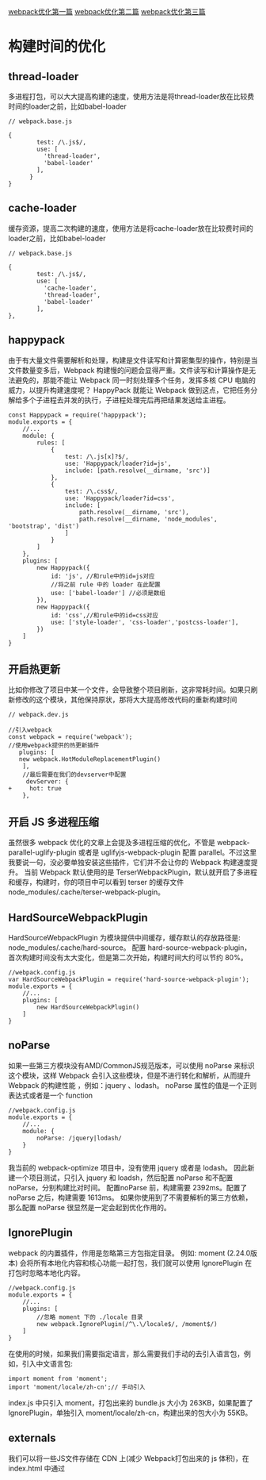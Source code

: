 [webpack优化第一篇](https://juejin.cn/post/6844903502586593288)
[webpack优化第二篇](https://juejin.cn/post/7083519723484708878)
[webpack优化第三篇](https://juejin.cn/post/6844904093463347208)

# 构建时间的优化
## thread-loader
多进程打包，可以大大提高构建的速度，使用方法是将thread-loader放在比较费时间的loader之前，比如babel-loader
```
// webpack.base.js

{
        test: /\.js$/,
        use: [
          'thread-loader',
          'babel-loader'
        ],
      }
}
```
## cache-loader
缓存资源，提高二次构建的速度，使用方法是将cache-loader放在比较费时间的loader之前，比如babel-loader
```
// webpack.base.js

{
        test: /\.js$/,
        use: [
          'cache-loader',
          'thread-loader',
          'babel-loader'
        ],
},
```
## happypack
由于有大量文件需要解析和处理，构建是文件读写和计算密集型的操作，特别是当文件数量变多后，Webpack 构建慢的问题会显得严重。文件读写和计算操作是无法避免的，那能不能让 Webpack 同一时刻处理多个任务，发挥多核 CPU 电脑的威力，以提升构建速度呢？
HappyPack 就能让 Webpack 做到这点，它把任务分解给多个子进程去并发的执行，子进程处理完后再把结果发送给主进程。
```
const Happypack = require('happypack');
module.exports = {
    //...
    module: {
        rules: [
            {
                test: /\.js[x]?$/,
                use: 'Happypack/loader?id=js',
                include: [path.resolve(__dirname, 'src')]
            },
            {
                test: /\.css$/,
                use: 'Happypack/loader?id=css',
                include: [
                    path.resolve(__dirname, 'src'),
                    path.resolve(__dirname, 'node_modules', 'bootstrap', 'dist')
                ]
            }
        ]
    },
    plugins: [
        new Happypack({
            id: 'js', //和rule中的id=js对应
            //将之前 rule 中的 loader 在此配置
            use: ['babel-loader'] //必须是数组
        }),
        new Happypack({
            id: 'css',//和rule中的id=css对应
            use: ['style-loader', 'css-loader','postcss-loader'],
        })
    ]
}
```
## 开启热更新
比如你修改了项目中某一个文件，会导致整个项目刷新，这非常耗时间。如果只刷新修改的这个模块，其他保持原状，那将大大提高修改代码的重新构建时间
```
// webpack.dev.js

//引入webpack
const webpack = require('webpack');
//使用webpack提供的热更新插件
   plugins: [
   new webpack.HotModuleReplacementPlugin()
    ],
    //最后需要在我们的devserver中配置
     devServer: {
+     hot: true
    },
```
## 开启 JS 多进程压缩
虽然很多 webpack 优化的文章上会提及多进程压缩的优化，不管是 webpack-parallel-uglify-plugin 或者是 uglifyjs-webpack-plugin 配置 parallel。不过这里我要说一句，没必要单独安装这些插件，它们并不会让你的 Webpack 构建速度提升。
当前 Webpack 默认使用的是 TerserWebpackPlugin，默认就开启了多进程和缓存，构建时，你的项目中可以看到 terser 的缓存文件 node_modules/.cache/terser-webpack-plugin。

## HardSourceWebpackPlugin
HardSourceWebpackPlugin 为模块提供中间缓存，缓存默认的存放路径是: node_modules/.cache/hard-source。
配置 hard-source-webpack-plugin，首次构建时间没有太大变化，但是第二次开始，构建时间大约可以节约 80%。
```
//webpack.config.js
var HardSourceWebpackPlugin = require('hard-source-webpack-plugin');
module.exports = {
    //...
    plugins: [
        new HardSourceWebpackPlugin()
    ]
}
```
## noParse
如果一些第三方模块没有AMD/CommonJS规范版本，可以使用 noParse 来标识这个模块，这样 Webpack 会引入这些模块，但是不进行转化和解析，从而提升 Webpack 的构建性能 ，例如：jquery 、lodash。
noParse 属性的值是一个正则表达式或者是一个 function
```
//webpack.config.js
module.exports = {
    //...
    module: {
        noParse: /jquery|lodash/
    }
}
```
我当前的 webpack-optimize 项目中，没有使用 jquery 或者是 lodash。
因此新建一个项目测试，只引入 jquery 和 loadsh，然后配置 noParse 和不配置 noParse，分别构建比对时间。
配置noParse 前，构建需要 2392ms。配置了 noParse 之后，构建需要 1613ms。 如果你使用到了不需要解析的第三方依赖，那么配置 noParse 很显然是一定会起到优化作用的。

## IgnorePlugin
webpack 的内置插件，作用是忽略第三方包指定目录。
例如: moment (2.24.0版本) 会将所有本地化内容和核心功能一起打包，我们就可以使用 IgnorePlugin 在打包时忽略本地化内容。
```
//webpack.config.js
module.exports = {
    //...
    plugins: [
        //忽略 moment 下的 ./locale 目录
        new webpack.IgnorePlugin(/^\.\/locale$/, /moment$/)
    ]
}
```
在使用的时候，如果我们需要指定语言，那么需要我们手动的去引入语言包，例如，引入中文语言包:
```
import moment from 'moment';
import 'moment/locale/zh-cn';// 手动引入
```
index.js 中只引入 moment，打包出来的 bundle.js 大小为 263KB，如果配置了 IgnorePlugin，单独引入 moment/locale/zh-cn，构建出来的包大小为 55KB。

## externals
我们可以将一些JS文件存储在 CDN 上(减少 Webpack打包出来的 js 体积)，在 index.html 中通过 <script> 标签引入，如:
```
<!DOCTYPE html>
<html lang="en">
<head>
    <meta charset="UTF-8">
    <meta name="viewport" content="width=device-width, initial-scale=1.0">
    <meta http-equiv="X-UA-Compatible" content="ie=edge">
    <title>Document</title>
</head>
<body>
    <div id="root">root</div>
    <script src="http://libs.baidu.com/jquery/2.0.0/jquery.min.js"></script>
</body>
</html>
```
我们希望在使用时，仍然可以通过 import 的方式去引用(如 import $ from 'jquery')，并且希望 webpack 不会对其进行打包，此时就可以配置 externals。
```
//webpack.config.js
module.exports = {
    //...
    externals: {
        //jquery通过script引入之后，全局中即有了 jQuery 变量
        'jquery': 'jQuery'
    }
}
```
## DllPlugin
有些时候，如果所有的JS文件都打成一个JS文件，会导致最终生成的JS文件很大，这个时候，我们就要考虑拆分 bundles。
DllPlugin 和 DLLReferencePlugin 可以实现拆分 bundles，并且可以大大提升构建速度，DllPlugin 和 DLLReferencePlugin 都是 webpack 的内置模块。
我们使用 DllPlugin 将不会频繁更新的库进行编译，当这些依赖的版本没有变化时，就不需要重新编译。我们新建一个 webpack 的配置文件，来专门用于编译动态链接库，例如名为: webpack.config.dll.js，这里我们将 react 和 react-dom 单独打包成一个动态链接库。

```
//webpack.config.dll.js
const webpack = require('webpack');
const path = require('path');

module.exports = {
    entry: {
        react: ['react', 'react-dom']
    },
    mode: 'production',
    output: {
        filename: '[name].dll.[hash:6].js',
        path: path.resolve(__dirname, 'dist', 'dll'),
        library: '[name]_dll' //暴露给外部使用
        //libraryTarget 指定如何暴露内容，缺省时就是 var
    },
    plugins: [
        new webpack.DllPlugin({
            //name和library一致
            name: '[name]_dll', 
            path: path.resolve(__dirname, 'dist', 'dll', 'manifest.json') //manifest.json的生成路径
        })
    ]
}
```
在 package.json 的 scripts 中增加:
```
{
    "scripts": {
        "dev": "NODE_ENV=development webpack-dev-server",
        "build": "NODE_ENV=production webpack",
        "build:dll": "webpack --config webpack.config.dll.js"
    },
}
```
执行 npm run build:all，可以看到 dist 目录如下，之所以将动态链接库单独放在 dll 目录下，主要是为了使用 CleanWebpackPlugin 更为方便的过滤掉动态链接库。
```
dist
└── dll
    ├── manifest.json
    └── react.dll.9dcd9d.js
```
manifest.json 用于让 DLLReferencePlugin 映射到相关依赖上。
修改 webpack 的主配置文件: webpack.config.js 的配置：
```
//webpack.config.js
const webpack = require('webpack');
const path = require('path');
module.exports = {
    //...
    devServer: {
        contentBase: path.resolve(__dirname, 'dist')
    },
    plugins: [
        new webpack.DllReferencePlugin({
            manifest: path.resolve(__dirname, 'dist', 'dll', 'manifest.json')
        }),
        new CleanWebpackPlugin({
            cleanOnceBeforeBuildPatterns: ['**/*', '!dll', '!dll/**'] //不删除dll目录
        }),
        //...
    ]
}
```
使用 npm run build 构建，可以看到 bundle.js 的体积大大减少。
修改 public/index.html 文件，在其中引入 react.dll.js
```
<script src="/dll/react.dll.9dcd9d.js"></script>
```
## babel配置的优化
根据合适的项目选择合适的babel配置
## exclude & include
exclude：不需要处理的文件
include：需要处理的文件
```
// webpack.base.js

      {
        test: /\.js$/,
        //使用include来指定编译文件夹
        include: path.resolve(__dirname, '../src'),
        //使用exclude排除指定文件夹
        exclude: /node_modules/,
        use: [
          'babel-loader'
        ]
      },
```
## 构建区分环境

区分环境去构建是非常重要的，我们要明确知道，开发环境时我们需要哪些配置，不需要哪些配置；而最终打包生产环境时又需要哪些配置，不需要哪些配置：

开发环境：去除代码压缩、gzip、体积分析等优化的配置，大大提高构建速度
生产环境：需要代码压缩、gzip、体积分析等优化的配置，大大降低最终项目打包体积

## 提升webpack版本
版本越新，打包的效果肯定更好

# 打包体积优化

主要是打包后项目整体体积的优化，有利于项目上线后的页面加载速度提升

现在越来越多的项目都使用 ES2015+ 开发，并且搭配 webpack + babel 作为工程化基础，并通过 NPM 去加载第三方依赖库。同时为了达到代码复用的目的，我们会把一些自己开发的组件库或者是 JSSDK 抽成独立的仓库维护，并通过 NPM 去加载。

## 这样的开发方式隐藏了两个问题：

### 代码冗余
一般来说，这些 NPM 包也是基于 ES2015+ 开发的，每个包都需要经过 babel 编译发布后才能被主应用使用，而这个编译过程往往会附加很多“编译代码”；每个包都会有一些相同的编译代码，这就造成大量代码的冗余，并且这部分冗余代码是不能通过 Tree Shaking 等技术去除掉的。

### 非必要的依赖
考虑到组件库的场景，通常我们为了方便一股脑引入了所有组件；但实际情况下对于一个应用而言可能只是用到了部分组件，此时如果全部引入，也会造成代码冗余。

代码的冗余会造成静态资源包加载时间变长、执行时间也会变长，进而很直接的影响性能和体验。既然我们已经认识到有此类问题，那么接下来看看如何解决这两个问题。
## 后编译
指的是应用依赖的 NPM 包并不需要在发布前编译，而是随着应用编译打包的时候一块编译。后编译的核心在于把编译依赖包的时机延后，并且统一编译；先来看看它的 webpack 配置。对具体项目应用而言，做到后编译，其实不需要做太多，只需要在 webpack 的配置文件中，包含需要我们去后编译的依赖包即可（webpack 2+）：
```
// webpack.config.js
module.exports = {
  // ...
  module: {
    rules: [
      // ...
      {
        test: /\.js$/,
        loader: 'babel-loader',
        // 注意这里的 include
        // 除了 src 还包含了额外的 node_modules 下的两个包
        include: [
            resolve('src'),
            resolve('node_modules/A'),
            resolve('node_modules/B')
          ]
      },
      // ...
    ]
  },
  // ...
}
```
如果某应用中依赖了需要后编译的包 A 和 B，而 A 又依赖了需要后编译的包 C 和 D，B 依赖了不需要后编译的包 E；重点来看依赖包 A 的情况：A 本身需要后编译，然后 A 的依赖包 C 和 D 也需要后编译，这种场景我们可以称之为嵌套后编译，此时如果依旧通过上边的 webpack 配置方式的话，还必须要显示的去 include 包 C 和 D，但对于应用而言，它只知道自身需要后编译的包 A 和 B，并不知道 A 也会有需要后编译的包 C 和 D，所以应用不应该显示的去 include 包 C 和 D，而是应该由 A 显示的去声明自己需要哪些后编译模块。 为了解决上述嵌套后编译问题，我们开发了一个 webpack 插件 webpack-post-compile-plugin，用于自动收集后编译的依赖包以及其嵌套依赖；来看下这个插件的核心代码,原理就是在 webpack compiler 的 before-run 和 watch-run 事件钩子中去收集依赖然后附加到 webpack module.rule 的 include 上；收集的规则就是查找应用或者依赖包的 package.json 中声明的 compileDependencies 作为后编译依赖。
```
var util = require('./util')

function PostCompilePlugin (options) {
  // ...
}

PostCompilePlugin.prototype.apply = function (compiler) {
  var that = this
  compiler.plugin(['before-run', 'watch-run'], function (compiler, callback) {
    // ...
    var dependencies = that._collectCompileDependencies(compiler)
    if (dependencies.length) {
      var rules = compiler.options.module.rules
      rules && rules.forEach(function (rule) {
        if (rule.include) {
          if (!Array.isArray(rule.include)) {
            rule.include = [rule.include]
          }
          rule.include = rule.include.concat(dependencies)
        }
      })
    }
    callback()
  })
}
```
```
var PostCompilePlugin = require('webpack-post-compile-plugin')
// webpack.config.js
module.exports = {
  // ...
  module: {
    rules: [
      // ...
      {
        test: /\.js$/,
        loader: 'babel-loader',
        include: [
            resolve('src')
          ]
      },
      // ...
    ]
  },
  // ...
  plugins: [
    new PostCompilePlugin()
  ]
}
```
当前项目的 package.json 中添加 compileDependencies 字段来指定后编译依赖包
```
// app package.json
{
  // ...
  "compileDependencies": ["A", "B"]
  // ...
}
```
A 还有后编译依赖，所以需要在包 A 的 package.json 中指定 compileDependencies：
// A package.json
{
  // ...
  "compileDependencies": ["C", "D"]
  // ...
}
### 优点
公共的依赖可以实现共用，只此一份，重要的是只编译一次，建议通过 peerDependencies 管理依赖。
babel 转换 API（例如 babel-plugin-transform-runtime 或者 babel-polyfill）部分的代码只有一份。
不用每个依赖包都需要配置编译打包环节，甚至可以直接源码级别发布。
PS: 关于 babel-plugin-transform-runtime 和 babel-polyfill 的选择问题，对于应用而言，我们建议的是采用 babel-polyfill。因为一些第三方包的依赖会判断全局是否支持某些特性，而不去做 polyfill 处理。例如：vuex 会检查是否支持 Promise，如果不支持则会报错；或者说在代码中有类似 "foobar".includes("foo") 的代码的话 babel-plugin-transform-runtime 也是不能正确处理的
### 缺点
主应用的 babel 配置需要能兼容依赖包的 babel 配置。
依赖包不能使用 alias、不能方便的使用 DefinePlugin（可以经过一次简单编译，但是不做 babel 处理）。
应用编译时间会变长。
## 按需引入
后编译主要解决的问题是代码冗余，而按需引入主要是用来解决非必要的依赖的问题。按需引入针对的场景主要是组件库、工具类依赖包。因为不管是组件库还是依赖包，往往都是“大而全”的，而在开发应用的时候，我们可能只是使用了其一部分能力，如果全部引入的话，会有很多资源浪费。为了解决这个问题，我们需要按需引入。目前主流组件库或者工具包也都是提供按需引入能力的，但是基本都是提供对编译后模块引入。而我们推荐的是对源码的按需引入，配合后编译的打包方案。
## CSS代码压缩
CSS代码压缩使用css-minimizer-webpack-plugin，效果包括压缩、去重

代码的压缩比较耗时间，所以只用在打包项目时，所以只需要在webpack.prod.js中配置
```
// webpack.prod.js

const CssMinimizerPlugin = require('css-minimizer-webpack-plugin')

optimization: {
    minimizer: [
        new CssMinimizerPlugin(), // 去重压缩css
    ],
}
```
## JS代码压缩
JS代码压缩使用terser-webpack-plugin，实现打包后JS代码的压缩
```
// webpack.prod.js

const TerserPlugin = require('terser-webpack-plugin')

  optimization: {
    minimizer: [
      new CssMinimizerPlugin(), // 去重压缩css
      new TerserPlugin({ // 压缩JS代码
        terserOptions: {
          compress: {
            drop_console: true, // 去除console
          },
        },
      }), // 压缩JavaScript
    ],
  }
```
## tree-shaking
tree-shaking简单说作用就是：只打包用到的代码，没用到的代码不打包，而webpack5默认开启tree-shaking，当打包的mode为production时，自动开启tree-shaking进行优化
```
module.exports = {
  mode: 'production'
}
```
## source-map类型
source-map的作用是：方便你报错的时候能定位到错误代码的位置。它的体积不容小觑，所以对于不同环境设置不同的类型是很有必要的。
### 开发环境
开发环境的时候我们需要能精准定位错误代码的位置
```
// webpack.dev.js

module.exports = {
  mode: 'development',
  devtool: 'eval-cheap-module-source-map'
}
```

### 生产环境
生产环境，我们想开启source-map，但是又不想体积太大，那么可以换一种类型
```
// webpack.prod.js

module.exports = {
  mode: 'production',
  devtool: 'nosources-source-map'
}
```
## 打包体积分析

使用webpack-bundle-analyzer可以审查打包后的体积分布，进而进行相应的体积优化

只需要打包时看体积，所以只需在webpack.prod.js中配置

```
// webpack.prod.js

const {
  BundleAnalyzerPlugin
} = require('webpack-bundle-analyzer')

  plugins: [
    new BundleAnalyzerPlugin(),
]
```
# 用户体验优化

## 模块懒加载
如果不进行模块懒加载的话，最后整个项目代码都会被打包到一个js文件里，单个js文件体积非常大，那么当用户网页请求的时候，首屏加载时间会比较长，使用模块懒加载之后，大js文件会分成多个小js文件，网页加载时会按需加载，大大提升首屏加载速度

```
// src/router/index.js

const routes = [
  {
    path: '/login',
    name: 'login',
    component: login
  },
  {
    path: '/home',
    name: 'home',
    // 懒加载
    component: () => import('../views/home/home.vue'),
  },
]
```
## Gzip

开启Gzip后，大大提高用户的页面加载速度，因为gzip的体积比原文件小很多，当然需要后端的配合，使用compression-webpack-plugin

```
// webpack.prod.js

const CompressionPlugin = require('compression-webpack-plugin')

  plugins: [
    // 之前的代码...
    
    // gzip
    new CompressionPlugin({
      algorithm: 'gzip',
      threshold: 10240,
      minRatio: 0.8
    })
  ]

```
## 小图片转base64
对于一些小图片，可以转base64，这样可以减少用户的http网络请求次数，提高用户的体验。webpack5中url-loader已被废弃，改用asset-module

```
// webpack.base.js

{
   test: /\.(png|jpe?g|gif|svg|webp)$/,
   type: 'asset',
   parser: {
     // 转base64的条件
     dataUrlCondition: {
        maxSize: 25 * 1024, // 25kb
     }
   },
   generator: {
     // 打包到 image 文件下
    filename: 'images/[contenthash][ext][query]',
   },
},
```
## 合理配置hash
我们要保证，改过的文件需要更新hash值，而没改过的文件依然保持原本的hash值，这样才能保证在上线后，浏览器访问时没有改变的文件会命中缓存，从而达到性能优化的目的
```
// webpack.base.js

  output: {
    path: path.resolve(__dirname, '../dist'),
    // 给js文件加上 contenthash
    filename: 'js/chunk-[contenthash].js',
    clean: true,
  },
```